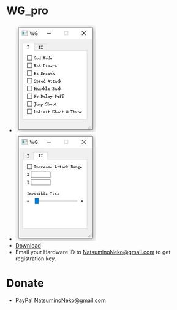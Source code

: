 # WG_pro


* ![WG_pro_001](https://github.com/natsuminoneko/wg_pro/blob/master/wg_pro_001.jpg)
* ![WG_pro_002](https://github.com/natsuminoneko/wg_pro/blob/master/wg_pro_002.jpg)
* [Download](https://github.com/natsuminoneko/wg_pro/releases)
* Email your Hardware ID to NatsuminoNeko@gmail.com to get registration key.

# Donate


* PayPal NatsuminoNeko@gmail.com
